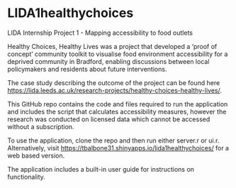 # LIDA1healthychoices
LIDA Internship Project 1 - Mapping accessibility to food outlets

Healthy Choices, Healthy Lives was a project that developed a ‘proof of concept’ community toolkit to visualise food environment accessibility for a deprived community in Bradford, enabling discussions between local policymakers and residents about future interventions.

The case study describing the outcome of the project can be found here https://lida.leeds.ac.uk/research-projects/healthy-choices-healthy-lives/.

This GitHub repo contains the code and files required to run the application and includes the script that calculates accessibility measures, however the research was conducted on licensed data which cannot be accessed without a subscription.

To use the application, clone the repo and then run either server.r or ui.r.  Alternatively, visit https://tbalbone31.shinyapps.io/lida1healthychoices/ for a web based version.

The application includes a built-in user guide for instructions on functionality.
